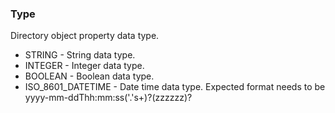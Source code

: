 ### Type
Directory object property data type.

- STRING - String data type.
- INTEGER - Integer data type.
- BOOLEAN - Boolean data type.
- ISO_8601_DATETIME - Date time data type. Expected format needs to be yyyy-mm-ddThh:mm:ss('.'s+)?(zzzzzz)?
